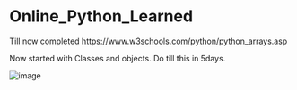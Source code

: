 # Online_Python_Learned
Till now completed
https://www.w3schools.com/python/python_arrays.asp

Now started with Classes and objects.
Do till this in 5days.

![image](https://user-images.githubusercontent.com/90677747/175472673-dcb72530-c44b-49e4-99a0-2c2888fab57e.png)
